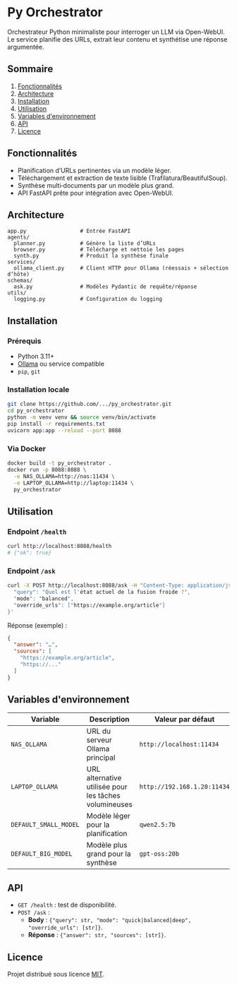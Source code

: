 # Py Orchestrator

Orchestrateur Python minimaliste pour interroger un LLM via Open-WebUI.  
Le service planifie des URLs, extrait leur contenu et synthétise une réponse argumentée.

## Sommaire
1. [Fonctionnalités](#fonctionnalités)
2. [Architecture](#architecture)
3. [Installation](#installation)
4. [Utilisation](#utilisation)
5. [Variables d'environnement](#variables-denvironnement)
6. [API](#api)
7. [Licence](#licence)

## Fonctionnalités
- Planification d’URLs pertinentes via un modèle léger.
- Téléchargement et extraction de texte lisible (Trafilatura/BeautifulSoup).
- Synthèse multi‑documents par un modèle plus grand.
- API FastAPI prête pour intégration avec Open-WebUI.

## Architecture
```
app.py                 # Entrée FastAPI
agents/
  planner.py           # Génère la liste d’URLs
  browser.py           # Télécharge et nettoie les pages
  synth.py             # Produit la synthèse finale
services/
  ollama_client.py     # Client HTTP pour Ollama (réessais + sélection d’hôte)
schemas/
  ask.py               # Modèles Pydantic de requête/réponse
utils/
  logging.py           # Configuration du logging
```

## Installation

### Prérequis
- Python 3.11+
- [Ollama](https://github.com/ollama/ollama) ou service compatible
- `pip`, `git`

### Installation locale
```bash
git clone https://github.com/.../py_orchestrator.git
cd py_orchestrator
python -m venv venv && source venv/bin/activate
pip install -r requirements.txt
uvicorn app:app --reload --port 8088
```

### Via Docker
```bash
docker build -t py_orchestrator .
docker run -p 8088:8088 \
  -e NAS_OLLAMA=http://nas:11434 \
  -e LAPTOP_OLLAMA=http://laptop:11434 \
  py_orchestrator
```

## Utilisation

### Endpoint `/health`
```bash
curl http://localhost:8088/health
# {"ok": true}
```

### Endpoint `/ask`
```bash
curl -X POST http://localhost:8088/ask -H "Content-Type: application/json" -d '{
  "query": "Quel est l'état actuel de la fusion froide ?",
  "mode": "balanced",
  "override_urls": ["https://example.org/article"]
}'
```
Réponse (exemple) :
```json
{
  "answer": "…",
  "sources": [
    "https://example.org/article",
    "https://..."
  ]
}
```

## Variables d'environnement
| Variable | Description | Valeur par défaut |
|----------|-------------|------------------|
| `NAS_OLLAMA` | URL du serveur Ollama principal | `http://localhost:11434` |
| `LAPTOP_OLLAMA` | URL alternative utilisée pour les tâches volumineuses | `http://192.168.1.20:11434` |
| `DEFAULT_SMALL_MODEL` | Modèle léger pour la planification | `qwen2.5:7b` |
| `DEFAULT_BIG_MODEL` | Modèle plus grand pour la synthèse | `gpt-oss:20b` |

## API
- `GET /health` : test de disponibilité.
- `POST /ask` :
  - **Body** : `{"query": str, "mode": "quick|balanced|deep", "override_urls": [str]}`.
  - **Réponse** : `{"answer": str, "sources": [str]}`.

## Licence
Projet distribué sous licence [MIT](LICENSE).

